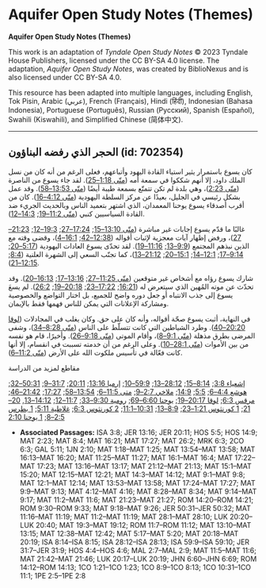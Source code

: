 # Aquifer Open Study Notes (Themes)

**Aquifer Open Study Notes (Themes)**

This work is an adaptation of *Tyndale Open Study Notes* © 2023 Tyndale House Publishers, licensed under the CC BY\-SA 4\.0 license. The adaptation, *Aquifer Open Study Notes*, was created by BiblioNexus and is also licensed under CC BY\-SA 4\.0\.

This resource has been adapted into multiple languages, including English, Tok Pisin, Arabic (عربي), French (Français), Hindi (हिंदी), Indonesian (Bahasa Indonesia), Portuguese (Português), Russian (Русский), Spanish (Español), Swahili (Kiswahili), and Simplified Chinese (简体中文).



--------------------------------

## الحجر الذي رفضه البناؤون (id: 702354)

كان يسوع باستمرار يثير استياء القادة اليهود وأتباعهم، فعلى الرغم من أنه كان من نسل الملك داود، إلا أنهم شككوا في سمعة أمه ([متّى 1:18–25](https://ref.ly/Matt1:18-Matt1:25)). لقد جاء يسوع من الناصرة ([متّى 2:23](https://ref.ly/Matt2:23))، وهي بلدة لم تكن تتمتّع بسمعة طيبة أيضًا ([متّى 13:53–58](https://ref.ly/Matt13:53-Matt13:58)). وقد عمل بشكل رئيسي في الجليل، بعيدًا عن مركز السلطة اليهودية ([متّى 4:12–16](https://ref.ly/Matt4:12-Matt4:16)). كان من أقرب أصدقاء يسوع يوحنا المعمدان، الذي اشتهر بتعميد الناس وبالحديث الجريء ضد القادة السياسيين كنبي ([متّى 11:2–19](https://ref.ly/Matt11:2-Matt11:19); [14:3–12](https://ref.ly/Matt14:3-Matt14:12)).

غالبًا ما قدّم يسوع إجابات غير مباشرة ([متّى 13:10–15](https://ref.ly/Matt13:10-Matt13:15); [17:24–27](https://ref.ly/Matt17:24-Matt17:27); [19:3–12](https://ref.ly/Matt19:3-Matt19:12); [21:23–27](https://ref.ly/Matt21:23-Matt21:27))، ورفض إظهار آيات معجزية لإثبات أقواله ([12:38–42](https://ref.ly/Matt12:38-Matt12:42); [16:1–4](https://ref.ly/Matt16:1-Matt16:4))، وقضى وقته مع الذين نبذهم المجتمع ([9:9–13](https://ref.ly/Matt9:9-Matt9:13); [11:16–19](https://ref.ly/Matt11:16-Matt11:19)). لقد تحدّى يسوع العادات اليهودية ([5:17–20](https://ref.ly/Matt5:17-Matt5:20); [9:14–17](https://ref.ly/Matt9:14-Matt9:17); [12:1–14](https://ref.ly/Matt12:1-Matt12:14); [15:1–20](https://ref.ly/Matt15:1-Matt15:20); [21:12–13](https://ref.ly/Matt21:12-Matt21:13))، كما تجنّب السعي إلى الشهرة العلنية ([8:4](https://ref.ly/Matt8:4); [12:15–21](https://ref.ly/Matt12:15-Matt12:21)).

شارك يسوع رؤاه مع أشخاص غير متوقعين ([متّى 11:25–27](https://ref.ly/Matt11:25-Matt11:27); [13:16–17](https://ref.ly/Matt13:16-Matt13:17); [16:13–20](https://ref.ly/Matt16:13-Matt16:20)). وقد تحدّث عن موته المُهين الذي سيتعرض له ([16:21](https://ref.ly/Matt16:21); [17:22–23](https://ref.ly/Matt17:22-Matt17:23); [20:18–19](https://ref.ly/Matt20:18-Matt20:19); [26:2](https://ref.ly/Matt26:2)). لم يسعَ يسوع إلى جذب الانتباه أو جعل دوره واضح للجميع، بل اختار التواضع والخصوصية ومشاركة الإعلانات التي يمكن للناس فهمها فقط بالإيمان.

في النهاية، أثبت يسوع صحّة أقواله، وأنه كان على حق. وكان يغلب في المجادلات ([لوقا 20:20–40](https://ref.ly/Luke20:20-Luke20:40)). وطرد الشياطين التي كانت تتسلّط على الناس ([متّى 8:28–34](https://ref.ly/Matt8:28-Matt8:34))، وشفى المرضى بطرق مذهلة ([متّى 9:1–8](https://ref.ly/Matt9:1-Matt9:8))، وأقام الموتى ([متّى 9:18–26](https://ref.ly/Matt9:18-Matt9:26)). وأخيرًا، قام هو نفسه من بين الأموات ([متّى 28:1–10](https://ref.ly/Matt28:1-Matt28:10)). وعلى الرغم من أن خدمته تسببت في انقسام، إلا أنها كانت فعّالة في تأسيس ملكوت الله على الأرض ([متّى 11:2–6](https://ref.ly/Matt11:2-Matt11:6)).

مقاطع لمزيد من الدراسة

[إشعياء 3:8](https://ref.ly/Isa3:8); [8:14–15](https://ref.ly/Isa8:14-Isa8:15); [28:12–13](https://ref.ly/Isa28:12-Isa28:13); [59:9–10](https://ref.ly/Isa59:9-Isa59:10); [إرميا 13:16](https://ref.ly/Jer13:16); [20:11](https://ref.ly/Jer20:11); [31:7–9](https://ref.ly/Jer31:7-Jer31:9); [50:31–32](https://ref.ly/Jer50:31-Jer50:32); [هوشع 4:4–6](https://ref.ly/Hos4:4-Hos4:6); [5:5](https://ref.ly/Hos5:5); [14:9](https://ref.ly/Hos14:9); [ملاخي 2:7–9](https://ref.ly/Mal2:7-Mal2:9); [متى 11:5–6](https://ref.ly/Matt11:5-Matt11:6); [13:54–58](https://ref.ly/Matt13:54-Matt13:58); [17:27](https://ref.ly/Matt17:27); [21:42–46](https://ref.ly/Matt21:42-Matt21:46); [مرقس 6:3](https://ref.ly/Mark6:3); [لوقا 20:17–19](https://ref.ly/Luke20:17-Luke20:19); [يوحنا 6:60–69](https://ref.ly/John6:60-John6:69); [رومية 9:30–33](https://ref.ly/Rom9:30-Rom9:33); [11:7–12](https://ref.ly/Rom11:7-Rom11:12); [14:12–13](https://ref.ly/Rom14:12-Rom14:13), [20–21](https://ref.ly/Rom14:20-Rom14:21); [1 كورنثوس 1:21–23](https://ref.ly/1Cor1:21-1Cor1:23); [8:9–13](https://ref.ly/1Cor8:9-1Cor8:13); [10:31–11:1](https://ref.ly/1Cor10:31-1Cor11:1); [2 كورنثوس 6:3](https://ref.ly/2Cor6:3); [غلاطية 5:11](https://ref.ly/Gal5:11); [1 بطرس 2:5–8](https://ref.ly/1Pet2:5-1Pet2:8); [1 يوحنا 2:10](https://ref.ly/1John2:10)

* **Associated Passages:** ISA 3:8; JER 13:16; JER 20:11; HOS 5:5; HOS 14:9; MAT 2:23; MAT 8:4; MAT 16:21; MAT 17:27; MAT 26:2; MRK 6:3; 2CO 6:3; GAL 5:11; 1JN 2:10; MAT 1:18–MAT 1:25; MAT 13:54–MAT 13:58; MAT 16:13–MAT 16:20; MAT 11:25–MAT 11:27; MAT 16:1–MAT 16:4; MAT 17:22–MAT 17:23; MAT 13:16–MAT 13:17; MAT 21:12–MAT 21:13; MAT 15:1–MAT 15:20; MAT 12:15–MAT 12:21; MAT 14:3–MAT 14:12; MAT 9:1–MAT 9:8; MAT 12:1–MAT 12:14; MAT 13:53–MAT 13:58; MAT 17:24–MAT 17:27; MAT 9:9–MAT 9:13; MAT 4:12–MAT 4:16; MAT 8:28–MAT 8:34; MAT 9:14–MAT 9:17; MAT 11:2–MAT 11:6; MAT 21:23–MAT 21:27; ROM 14:20–ROM 14:21; ROM 9:30–ROM 9:33; MAT 9:18–MAT 9:26; JER 50:31–JER 50:32; MAT 11:16–MAT 11:19; MAT 11:2–MAT 11:19; MAT 28:1–MAT 28:10; LUK 20:20–LUK 20:40; MAT 19:3–MAT 19:12; ROM 11:7–ROM 11:12; MAT 13:10–MAT 13:15; MAT 12:38–MAT 12:42; MAT 5:17–MAT 5:20; MAT 20:18–MAT 20:19; ISA 8:14–ISA 8:15; ISA 28:12–ISA 28:13; ISA 59:9–ISA 59:10; JER 31:7–JER 31:9; HOS 4:4–HOS 4:6; MAL 2:7–MAL 2:9; MAT 11:5–MAT 11:6; MAT 21:42–MAT 21:46; LUK 20:17–LUK 20:19; JHN 6:60–JHN 6:69; ROM 14:12–ROM 14:13; 1CO 1:21–1CO 1:23; 1CO 8:9–1CO 8:13; 1CO 10:31–1CO 11:1; 1PE 2:5–1PE 2:8

